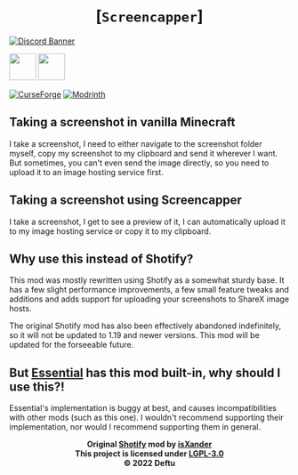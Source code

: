 <div align="center">

# [`Screencapper`]

</div>

[![Discord Banner](https://discordapp.com/api/guilds/986666447721873478/widget.png?style=banner2)](https://shr.deftu.xyz/discord)

[<img src="https://i.imgur.com/Ol1Tcf8.png" style="height:48px;">](https://modrinth.com/mod/fabric-api)
[<img src="https://i.imgur.com/c1DH9VL.png" style="height:48px;">](https://modrinth.com/mod/fabric-language-kotlin)

[![CurseForge](https://cf.way2muchnoise.eu/screencapper.svg)](https://www.curseforge.com/minecraft/mc-mods/screencapper)
[![Modrinth](https://img.shields.io/modrinth/dt/yzNFLSqx?label=Modrinth)](https://modrinth.com/mod/screencapper)

## Taking a screenshot in vanilla Minecraft
I take a screenshot, I need to either navigate
to the screenshot folder myself, copy my screenshot
to my clipboard and send it wherever I want. But
sometimes, you can't even send the image directly,
so you need to upload it to an image hosting service
first.

## Taking a screenshot using Screencapper
I take a screenshot, I get to see a preview of it,
I can automatically upload it to my image hosting
service or copy it to my clipboard.

## Why use this instead of Shotify?
This mod was mostly rewritten using Shotify
as a somewhat sturdy base. It has a few slight
performance improvements, a few small feature
tweaks and additions and adds support for
uploading your screenshots to ShareX image
hosts.

The original Shotify mod has also been effectively
abandoned indefinitely, so it will not be updated
to 1.19 and newer versions. This mod will be updated
for the forseeable future.

## But [Essential][essential] has this mod built-in, why should I use this?!
Essential's implementation is buggy at best, and causes
incompatibilities with other mods (such as this one). I
wouldn't recommend supporting their implementation, nor
would I recommend supporting them in general.

<div align="center">

**Original [Shotify][shotify] mod by [isXander][xander]**\
**This project is licensed under [LGPL-3.0][lgpl]**\
**&copy; 2022 Deftu**

</div>

[shotify]: https://curseforge.com/minecraft/mc-mods/shotify
[xander]: https://github.com/isXander
[essential]: https://essential.gg/
[lgpl]: https://www.gnu.org/licenses/lgpl-3.0.en.html
